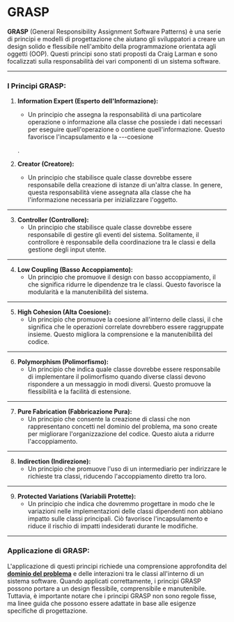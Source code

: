# GRASP

**GRASP** (General Responsibility Assignment Software Patterns) è una serie di principi e modelli di progettazione che aiutano gli sviluppatori a creare un design solido e flessibile nell'ambito della programmazione orientata agli oggetti (OOP). Questi principi sono stati proposti da Craig Larman e sono focalizzati sulla responsabilità dei vari componenti di un sistema software.

---

### I Principi GRASP:

1. **Information Expert (Esperto dell'Informazione):**
   - Un principio che assegna la responsabilità di una particolare operazione o informazione alla classe che possiede i dati necessari per eseguire quell'operazione o contiene quell'informazione. Questo favorisce l'incapsulamento e la ---coesione
   
   .

2. **Creator (Creatore):**
   - Un principio che stabilisce quale classe dovrebbe essere responsabile della creazione di istanze di un'altra classe. In genere, questa responsabilità viene assegnata alla classe che ha l'informazione necessaria per inizializzare l'oggetto.

---

3. **Controller (Controllore):**
   - Un principio che stabilisce quale classe dovrebbe essere responsabile di gestire gli eventi del sistema. Solitamente, il controllore è responsabile della coordinazione tra le classi e della gestione degli input utente.

---

4. **Low Coupling (Basso Accoppiamento):**
   - Un principio che promuove il design con basso accoppiamento, il che significa ridurre le dipendenze tra le classi. Questo favorisce la modularità e la manutenibilità del sistema.

---

5. **High Cohesion (Alta Coesione):**
   - Un principio che promuove la coesione all'interno delle classi, il che significa che le operazioni correlate dovrebbero essere raggruppate insieme. Questo migliora la comprensione e la manutenibilità del codice.

---

6. **Polymorphism (Polimorfismo):**
   - Un principio che indica quale classe dovrebbe essere responsabile di implementare il polimorfismo quando diverse classi devono rispondere a un messaggio in modi diversi. Questo promuove la flessibilità e la facilità di estensione.

---

7. **Pure Fabrication (Fabbricazione Pura):**
   - Un principio che consente la creazione di classi che non rappresentano concetti nel dominio del problema, ma sono create per migliorare l'organizzazione del codice. Questo aiuta a ridurre l'accoppiamento.

---

8. **Indirection (Indirezione):**
   - Un principio che promuove l'uso di un intermediario per indirizzare le richieste tra classi, riducendo l'accoppiamento diretto tra loro.

---

9. **Protected Variations (Variabili Protette):**
   - Un principio che indica che dovremmo progettare in modo che le variazioni nelle implementazioni delle classi dipendenti non abbiano impatto sulle classi principali. Ciò favorisce l'incapsulamento e riduce il rischio di impatti indesiderati durante le modifiche.

---

### Applicazione di GRASP:

L'applicazione di questi principi richiede una comprensione approfondita del **[dominio del problema](./027_dominio_del_problema.md)** e delle interazioni tra le classi all'interno di un sistema software. Quando applicati correttamente, i principi GRASP possono portare a un design flessibile, comprensibile e manutenibile. Tuttavia, è importante notare che i principi GRASP non sono regole fisse, ma linee guida che possono essere adattate in base alle esigenze specifiche di progettazione.
